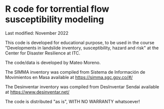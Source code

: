 # R code for torrential flow susceptibility modeling 
Last modified:  November 2022

This code is developed for educational purpose, to be used in the course "Developments in landslide inventory, susceptibility, hazard and risk" at the Center for Disaster Resilience at ITC.

The code/data is developed by Mateo Moreno.

The SIMMA inventory was compiled from Sistema de Información de Movimientos en Masa available at https://simma.sgc.gov.co/#/

The Desinventar inventory was compiled from DesInventar Sendai available at https://www.desinventar.net/

The code is distributed "as is", WITH NO WARRANTY whatsoever!
